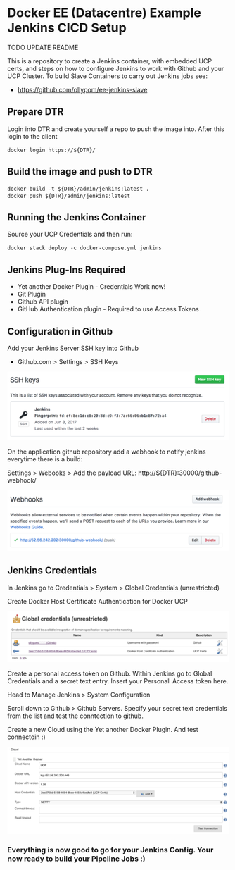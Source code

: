 # Docker EE (Datacentre) Example Jenkins CICD Setup

TODO UPDATE README 

This is a repository to create a Jenkins container, with embedded UCP certs, and steps on how to configure Jenkins to work with Github and your UCP Cluster. To build Slave Containers to carry out Jenkins jobs see:

- https://github.com/ollypom/ee-jenkins-slave

## Prepare DTR
Login into DTR and create yourself a repo to push the image into. After this login to the client

```
docker login https://${DTR}/
```

## Build the image and push to DTR

```
docker build -t ${DTR}/admin/jenkins:latest .
docker push ${DTR}/admin/jenkins:latest
```
## Running the Jenkins Container

Source your UCP Credentials and then run:

```
docker stack deploy -c docker-compose.yml jenkins
```

## Jenkins Plug-Ins Required

- Yet another Docker Plugin - Credentials Work now!
- Git Plugin
- Github API plugin
- GitHub Authentication plugin - Required to use Access Tokens

## Configuration in Github

Add your Jenkins Server SSH key into Github

- Github.com > Settings > SSH Keys

![Alt text](/images/githubsshkey.png?raw=true "Jenkins SSH Key")

On the application github repository add a webhook to notify jenkins everytime there is a build:

Settings > Webooks > Add the payload URL: http://${DTR}:30000/github-webhook/

![Alt text](/images/githubwebhook.png?raw=true "Github Webhook")

## Jenkins Credentials

In Jenkins go to Credentials > System > Global Credentials (unrestricted)

Create Docker Host Certificate Authentication for Docker UCP

![Alt text](/images/jenkinscreds.png?raw=true "Jenkins Credentials")

Create a personal access token on Github. Within Jenkins go to Global Credentials and a secret text entry. Insert your Personall Access token here.

Head to Manage Jenkins > System Configuration

Scroll down to Github > Github Servers. Specify your secret text credentials from the list and test the conntection to github.

Create a new Cloud using the Yet another Docker Plugin. And test connectoin :)

![Alt text](/images/NewCloudConfig.png?raw=true "New Cloud Config")

### Everything is now good to go for your Jenkins Config. Your now ready to build your Pipeline Jobs :)
